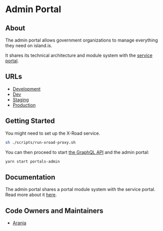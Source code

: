 # Admin Portal

## About

The admin portal allows government organizations to manage everything they need on island.is.

It shares its technical architecture and module system with the [service portal](../../service-portal/README.md).

## URLs

- [Development](http://localhost:4201)
- [Dev](https://beta.dev01.devland.is/stjornbord)
- [Staging](https://beta.staging01.devland.is/stjornbord)
- [Production](https://island.is/stjornbord)

## Getting Started

You might need to set up the X-Road service.

```bash
sh ./scripts/run-xroad-proxy.sh
```

You can then proceed to start [the GraphQL API](../api/README.md#getting-started) and the admin portal:

```bash
yarn start portals-admin
```

## Documentation

The admin portal shares a portal module system with the service portal. Read more about it [here](../../libs/portals/core/README.md).

## Code Owners and Maintainers

- [Aranja](https://github.com/orgs/island-is/teams/aranja)
